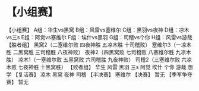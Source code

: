 # 【小组赛】
【小组赛】
A组：华生vs黑窝
B组：风雷vs塞维尔
C组：黑羽vs夜神
D组：凉木vs三s
E组：阿觉vs塞维尔
F组：埃什vs黑羽
G组：司稽vs个你
H组：风雷vs游哉
【胜者组】
黑窝2（二塞维尔败 四夜神胜 五凉木胜 十司稽败）
塞维尔3（一凉木胜 二黑窝胜 三司稽胜 八夜神败）
夜神2（四黑窝败 七司稽败 八塞维尔胜 九凉木胜）
凉木1（一塞维尔败 五黑窝败 六司稽胜 九夜神败）
司稽2（三塞维尔败 六凉木败 七夜神胜 十黑窝胜）
【败者组】
华生
风雷
黑羽
三s
阿觉
埃什
个你
游哉
想学
【复活赛】
凉木
黑窝
夜神
司稽
【半决赛】
塞维尔
【决赛】
暂无
【季军争夺赛】
暂无